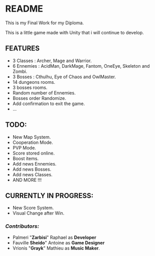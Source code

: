 # README #

This is my Final Work for my Diploma.

This is a little game made with Unity that i will continue to develop.

## FEATURES ##

- 3 Classes : Archer, Mage and Warrior.
- 6 Ennemies : AcidMan, DarkMage, Fantom, OneEye, Skeleton and Zombi.
- 3 Bosses : Cthulhu, Eye of Chaos and OwlMaster.
- 14 dungeons rooms.
- 3 bosses rooms.
- Random number of Ennemies.
- Bosses order Randomize.
- Add confirmation to exit the game.
- ...

## **TODO:** ##

- New Map System.
- Cooperation Mode.
- PVP Mode.
- Score stored online.
- Boost items.
- Add news Ennemies.
- Add news Bosses.
- Add news Classes.
- AND MORE !!!

## **CURRENTLY IN PROGRESS:** ##

- New Score System.
- Visual Change after Win. 

### *Contributors:* ###

- Palmeri "**Zarbisi**" Raphael as **Developer** 
- Fauville **Sheido**" Antoine as **Game Designer**
- Vrionis "**Grayk**" Mathieu as **Music Maker**.